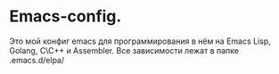 # Emacs-config.
Это мой конфиг emacs для программирования в нём на Emacs Lisp, Golang, C\C++ и Assembler. Все зависимости лежат в папке .emacs.d/elpa/
